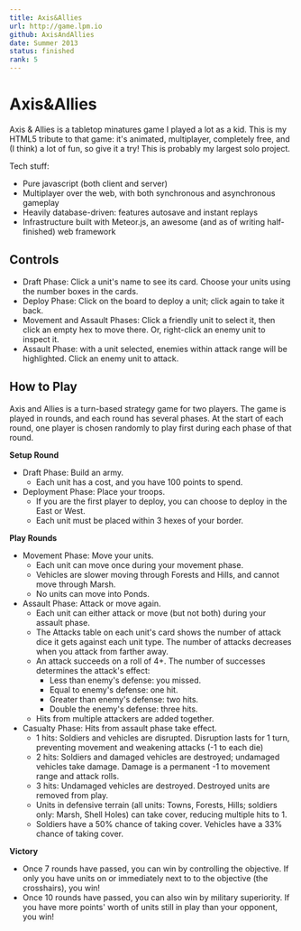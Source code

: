 ```yaml
---
title: Axis&Allies
url: http://game.lpm.io
github: AxisAndAllies
date: Summer 2013
status: finished
rank: 5
---
```

Axis&Allies
===========

Axis & Allies is a tabletop minatures game I played a lot as a kid. This is my HTML5 tribute to that game: it's animated, multiplayer, completely free, and (I think) a lot of fun, so give it a try! This is probably my largest solo project.

Tech stuff:
- Pure javascript (both client and server)
- Multiplayer over the web, with both synchronous and asynchronous gameplay
- Heavily database-driven: features autosave and instant replays
- Infrastructure built with Meteor.js, an awesome (and as of writing half-finished) web framework

Controls
--------

- Draft Phase: Click a unit's name to see its card. Choose your units using the number boxes in the cards.
- Deploy Phase: Click on the board to deploy a unit; click again to take it back.
- Movement and Assault Phases: Click a friendly unit to select it, then click an empty hex to move there. Or, right-click an enemy unit to inspect it.
- Assault Phase: with a unit selected, enemies within attack range will be highlighted. Click an enemy unit to attack.

How to Play
-----------

Axis and Allies is a turn-based strategy game for two players. The game is played in rounds, and each round has several phases. At the start of each round, one player is chosen randomly to play first during each phase of that round.

**Setup Round**

- Draft Phase: Build an army.
  * Each unit has a cost, and you have 100 points to spend.
- Deployment Phase: Place your troops.
  * If you are the first player to deploy, you can choose to deploy in the East or West.
  * Each unit must be placed within 3 hexes of your border.

**Play Rounds**

- Movement Phase: Move your units.
  * Each unit can move once during your movement phase.
  * Vehicles are slower moving through Forests and Hills, and cannot move through Marsh.
  * No units can move into Ponds.
- Assault Phase: Attack or move again.
  * Each unit can either attack or move (but not both) during your assault phase.
  * The Attacks table on each unit's card shows the number of attack dice it gets against each unit type. The number of attacks decreases when you attack from farther away.
  * An attack succeeds on a roll of 4+. The number of successes determines the attack's effect:
    + Less than enemy's defense: you missed.
    + Equal to enemy's defense: one hit.
    + Greater than enemy's defense: two hits.
    + Double the enemy's defense: three hits.
  * Hits from multiple attackers are added together.
- Casualty Phase: Hits from assault phase take effect.
  * 1 hits: Soldiers and vehicles are disrupted. Disruption lasts for 1 turn, preventing movement and weakening attacks (-1 to each die)
  * 2 hits: Soldiers and damaged vehicles are destroyed; undamaged vehicles take damage. Damage is a permanent -1 to movement range and attack rolls.
  * 3 hits: Undamaged vehicles are destroyed. Destroyed units are removed from play.
  * Units in defensive terrain (all units: Towns, Forests, Hills; soldiers only: Marsh, Shell Holes) can take cover, reducing multiple hits to 1.
  * Soldiers have a 50% chance of taking cover. Vehicles have a 33% chance of taking cover.

**Victory**

- Once 7 rounds have passed, you can win by controlling the objective. If only you have units on or immediately next to to the objective (the crosshairs), you win!
- Once 10 rounds have passed, you can also win by military superiority. If you have more points' worth of units still in play than your opponent, you win!
